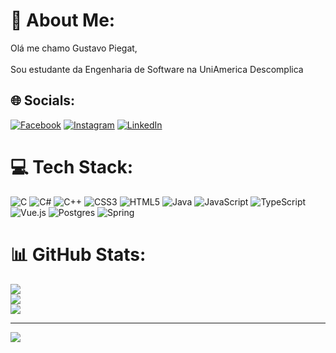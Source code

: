 # 💫 About Me:
Olá me chamo Gustavo Piegat,<br><br>Sou estudante da Engenharia de Software na UniAmerica Descomplica<br>


## 🌐 Socials:
[![Facebook](https://img.shields.io/badge/Facebook-%231877F2.svg?logo=Facebook&logoColor=white)](https://facebook.com/gustavoo.piegatt) [![Instagram](https://img.shields.io/badge/Instagram-%23E4405F.svg?logo=Instagram&logoColor=white)](https://instagram.com/gustavo_piegat) [![LinkedIn](https://img.shields.io/badge/LinkedIn-%230077B5.svg?logo=linkedin&logoColor=white)](https://linkedin.com/in/gustavopiegat) 

# 💻 Tech Stack:
![C](https://img.shields.io/badge/c-%2300599C.svg?style=for-the-badge&logo=c&logoColor=white) ![C#](https://img.shields.io/badge/c%23-%23239120.svg?style=for-the-badge&logo=c-sharp&logoColor=white) ![C++](https://img.shields.io/badge/c++-%2300599C.svg?style=for-the-badge&logo=c%2B%2B&logoColor=white) ![CSS3](https://img.shields.io/badge/css3-%231572B6.svg?style=for-the-badge&logo=css3&logoColor=white) ![HTML5](https://img.shields.io/badge/html5-%23E34F26.svg?style=for-the-badge&logo=html5&logoColor=white) ![Java](https://img.shields.io/badge/java-%23ED8B00.svg?style=for-the-badge&logo=java&logoColor=white) ![JavaScript](https://img.shields.io/badge/javascript-%23323330.svg?style=for-the-badge&logo=javascript&logoColor=%23F7DF1E) ![TypeScript](https://img.shields.io/badge/typescript-%23007ACC.svg?style=for-the-badge&logo=typescript&logoColor=white) ![Vue.js](https://img.shields.io/badge/vuejs-%2335495e.svg?style=for-the-badge&logo=vuedotjs&logoColor=%234FC08D) ![Postgres](https://img.shields.io/badge/postgres-%23316192.svg?style=for-the-badge&logo=postgresql&logoColor=white) ![Spring](https://img.shields.io/badge/spring-%236DB33F.svg?style=for-the-badge&logo=spring&logoColor=white)
# 📊 GitHub Stats:
![](https://github-readme-stats.vercel.app/api?username=Piegat&theme=radical&hide_border=true&include_all_commits=false&count_private=false)<br/>
![](https://github-readme-streak-stats.herokuapp.com/?user=Piegat&theme=radical&hide_border=true)<br/>
![](https://github-readme-stats.vercel.app/api/top-langs/?username=Piegat&theme=radical&hide_border=true&include_all_commits=false&count_private=false&layout=compact)

---
[![](https://visitcount.itsvg.in/api?id=Piegat&icon=0&color=0)](https://visitcount.itsvg.in)

<!-- Proudly created with GPRM ( https://gprm.itsvg.in ) -->

